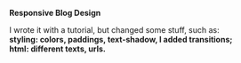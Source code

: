 <strong>Responsive Blog Design</strong>

I wrote it with a tutorial, but changed some stuff, such as:<br>
<strong>styling<strong>: colors, paddings, text-shadow, I added transitions;<br>
<strong>html<strong>: different texts, urls.
